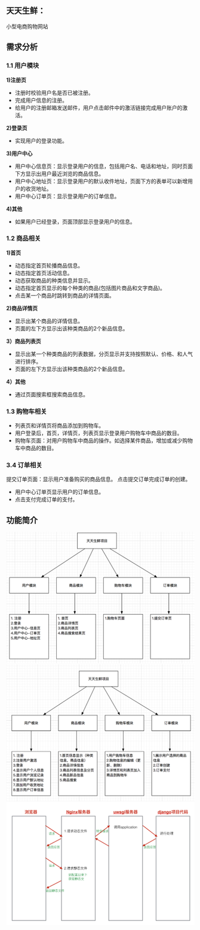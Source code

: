 ## 天天生鲜：
小型电商购物网站
## 需求分析
### 1.1 用户模块
__1)注册页__	<br/>
* 注册时校验用户名是否已被注册。
*	完成用户信息的注册。
* 给用户的注册邮箱发送邮件，用户点击邮件中的激活链接完成用户账户的激活。

__2)登录页__ <br/>
* 实现用户的登录功能。

__3)用户中心__ <br/>
*	用户中心信息页：显示登录用户的信息，包括用户名、电话和地址，同时页面下方显示出用户最近浏览的商品信息。
*	用户中心地址页：显示登录用户的默认收件地址，页面下方的表单可以新增用户的收货地址。
*	用户中心订单页：显示登录用户的订单信息。

__4)其他__ <br/>
*	如果用户已经登录，页面顶部显示登录用户的信息。
### 1.2 商品相关
__1)首页__ <br/>
*	动态指定首页轮播商品信息。
*	动态指定首页活动信息。
*	动态获取商品的种类信息并显示。
*	动态指定首页显示的每个种类的商品(包括图片商品和文字商品)。
*	点击某一个商品时跳转到商品的详情页面。

__2)商品详情页__ <br/>
*	显示出某个商品的详情信息。
*	页面的左下方显示出该种类商品的2个新品信息。

__3）商品列表页__ <br/>
*	显示出某一个种类商品的列表数据，分页显示并支持按照默认、价格、和人气进行排序。
*	页面的左下方显示出该种类商品的2个新品信息。

__4）其他__ <br/>
*	通过页面搜索框搜索商品信息。
### 1.3 购物车相关
*	列表页和详情页将商品添加到购物车。
*	用户登录后，首页，详情页，列表页显示登录用户购物车中商品的数目。
*	购物车页面：对用户购物车中商品的操作。如选择某件商品，增加或减少购物车中商品的数目。
### 3.4 订单相关
提交订单页面：显示用户准备购买的商品信息。
点击提交订单完成订单的创建。
* 用户中心订单页显示用户的订单信息。
* 点击支付完成订单的支付。

## 功能简介
![image](https://github.com/chenyig001/dailyfresh/blob/master/static/images/image.png)
![image](https://github.com/chenyig001/dailyfresh/blob/master/static/images/iamge2.png)
![image2](https://github.com/chenyig001/dailyfresh/blob/master/image5.png)
